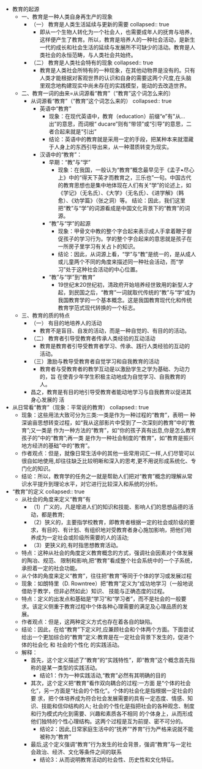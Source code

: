 - 教育的起源
	- 一、教育是一种人类自身再生产的现象
		- （一） 教育是人类生活延续与更新的需要
		  collapsed:: true
			- 即从一个生物人转化为一个社会人，也需要成年人的抚育与培养，这样便产生了教育。所以，教育是培养人的一种社会活动，是新生一代的成长和社会生活的延续与发展所不可缺少的活动。教育是人类社会的永恒范畴，与人类社会共始终。
		- （二） 教育是人类社会特有的现象
		  collapsed:: true
			- 教育是人类社会所特有的一种现象，在其他动物界是没有的。只有人类才能根据对客观世界的认识和自身的需要这两个尺度,在头脑里观念地构建现实中尚未存在的实践模型，能动的去改造世界。
	- 二、教育一词的由来=从词源看“教育”（“教育”这个词怎么来的）
		- 从词源看“教育”（“教育”这个词怎么来的）
		  collapsed:: true
			- 英语中“教育”
				- 现象：在现代英语中，教育（education）前缀“e”有"从... 出”的意思，而词根“ ducare”则有“带领”或“引导”的意思，二者合起来就是“引出”
				- 结论：英语中的教育就是采用一定的手段，把某种本来就潜藏于人身上的东西引导出来，从一种潜质转变为现实。
			- 汉语中的“教育”：
				- 早期：“教”与“学”
					- 现象：在我国，一般认为“教育”概念最早见于《孟子•尽心上》中的“得天下英才而教育之，三乐也”一句。中国古代的教育思想也是集中地体现在人们有关“学”的论述上，如《学记》（无名氏）、《大学》（无名氏）、《进学解》（韩愈）、《劝学篇》（张之洞）等。
					  结论：因此，我们这里把“教”与“学”的词源看成是中国文化背景下的“教育”的词源。
				- “教”与“学”的起源
					- 现象：甲骨文中教的整个字合起来表示成人手拿着鞭子督促孩子的学习行为。学的整个字合起来的意思就是孩子在一所房子里学习有关占卜的知识。
					- 结论：因此，从词源上看，“学”与“教”是统一的，是从成人或儿童两个不同的角度来描述同一种社会活动，而“学习”处于这种社会活动的中心位置。
				- “教”与“学”到“教育”
					- 19世纪末20世纪初，清政府开始培养经世致用的新型人才起，到民国之后，“教育”一词就取代传统的“教”与“学”成为我国教育学的一个基本概念。这是我国教育现代化和传统教育学范式现代转换的一个标志。
	- 三、教育的质的特点
		- （一） 有目的地培养人的活动
			- 教育不是盲目、自发的活动，而是一种自觉的、有目的的活动。
		- （二） 教育者引导受教育者传承人类经验的互动活动
			- 教育是教育者引导受教育者学习、传承、践行人类经验的互动的
			  活动。
		- （三）激励与教导受教育者自觉学习和自我教育的活动
			- 教育者与受教育者的教学互动是以激励学生之学为基础、为动力的，旨
			  在使青少年学生积极主动地成为自觉学习、自我教育的人。
		- 昌之，教育是有目的地引导受教育者能动地学习与自我教育以促进其身心发展的
		  活
- 从日常看“教育”（现象：平常说的教育）
  collapsed:: true
	- 现象：这些用法大致可分为三类:一类是作为一种过程的“教育”，表明一
	  种深谕亩思想转变过程，如“我从这部影片中受到了一次深刻的教育”中的“教育”;又一类是
	  作为一种方法的“教育”，如“你的孩子真有出息,你是怎么教育孩子的”中的“教育”;再一类
	  是作为一种社会制度的“教育”，如“教育是振兴地方经济的基础”中的“教育”。
	- 作者观点：但是，就像日常生活中的其他一些常用词汇一样,人们尽管可以很自如地使用,却往往缺乏比较明晰和深入的思考,更不用说形成系统化、专门化的知识。
	- 结论：所以，教育学的任务之一就是帮助人们把对“教育”概念的理解从常识水平提升到理论水平，对它进行比较深入和系统的分析。
- “教育”的定义
  collapsed:: true
	- 从社会的角度来定义“教育”有
		- （1）广义的，凡是增进人们的知识和技能、影响人们的思想品德的活动，都是教育;
		- （2）狭义的，主要指学校教育，即教育者根据一定的社会或阶级的要求，有目的、有计划、有组织地对受教育者身心施加影响，把他们培养成为一定社会或阶级所需要的人的活动;
		- （3）更狭义的,有时指思想教育活动。
	- 特点：这种从社会的角度定义教育概念的方式，强调社会因素对个体发展的陶冶、规范、 限制和影响,把“教育”看成整个社会系统中的一个子系统，承担着一定的社会功能。
	- 从个体的角度来定义“教育”，往往把“教育”等同于个体的学习或发展过程
	- 现象：如朗特里（D. Rowntree）把“教育”定义为“成功地学习（一般地说借助于教学，但非必然如此）知识、 技能与正确态度的过程。
	- 特点：定义的出发点和基础是“学习”和“学习者”，而不是社会的一般要求。该定义侧重于教育过程中个体各种心理需要的满足及心理品质的发展。
	- 作者观点：但是，这两种定义方式也存在着各自的缺陷。
	- 结论：因此，在给“教育”下定义时,应兼顾社会和个体两个方面。下面尝试给出一个更加综合的“教育”定义:教育是在一定社会背景下发生的，促进个体的社会化 和 社会的个性化 的实践活动。
	- 解释：
		- 首先，这个定义描述了“教育”的“实践特性”，即“教育”这个概念首先指称的是某一类型的实践活动。
			- 结论1：作为一种实践活动,“教育”必然有其明确的目的
		- 其次，这个定义把“教育”看作双向耦合的过程:一方面
		  是“个体的社会化”，另一方面是“社会的个性化”。个体的社会化是指根据一定社会的要
		  求，把个体培养成为符合社会发展需要的具有一定态度、情感、知识、技能和信仰结构的人;
		  社会的个性化是指把社会的各种观念、制度和行为模式内化到需要、兴趣和素质各不相同
		  的个体身上，从而形成他们独特的个性心理结构。这两个过程是互为前提、密不可分的。
			- 结论2：因此,日常家庭生活中的“抚养”“养育”行为严格来说就不能被称为“教育”
		- 最后,这个定义强调“教育”行为发生的社会背景，强调“教育”与一定社会政治、经济、文化等条件之间的联系
			- 结论3：从而说明教育活动的社会性、历史性和文化特征。